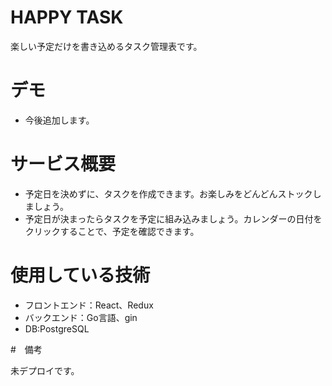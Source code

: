 # HAPPY TASK
 
楽しい予定だけを書き込めるタスク管理表です。
 
# デモ
 
* 今後追加します。
 
# サービス概要

* 予定日を決めずに、タスクを作成できます。お楽しみをどんどんストックしましょう。
* 予定日が決まったらタスクを予定に組み込みましょう。カレンダーの日付をクリックすることで、予定を確認できます。

# 使用している技術
 
* フロントエンド：React、Redux
* バックエンド：Go言語、gin
* DB:PostgreSQL
  
#　備考
 
未デプロイです。
